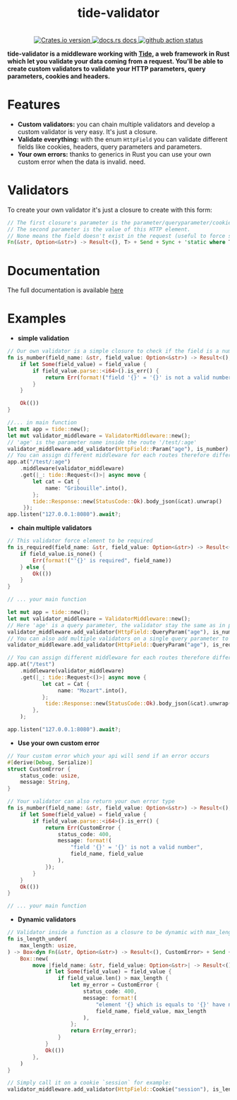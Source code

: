 <h1 align="center">tide-validator</h1>
<br />

<div align="center">
  <!-- Crates version -->
  <a href="https://crates.io/crates/tide-validator">
    <img src="https://img.shields.io/crates/v/tide-validator.svg?style=flat-square"
    alt="Crates.io version" />
  </a>
  <!-- docs.rs docs -->
  <a href="https://docs.rs/tide-validator">
    <img src="https://img.shields.io/badge/docs-latest-blue.svg?style=flat-square"
      alt="docs.rs docs" />
  </a>
  <!-- github action status -->
  <a href="https://github.com/bnjjj/tide-validator/actions?query=workflow%3ARust">
    <img src="https://github.com/bnjjj/tide-validator/workflows/Rust/badge.svg"
      alt="github action status" />
  </a>
</div>

__tide-validator is a middleware working with [Tide](https://github.com/http-rs/tide), a web framework in Rust which let you validate your data coming from a request. You'll be able to create custom validators to validate your HTTP parameters, query parameters, cookies and headers.__

# Features

- __Custom validators:__ you can chain multiple validators and develop a custom validator is very easy. It's just a closure.
- __Validate everything:__ with the enum `HttpField` you can validate different fields like cookies, headers, query parameters and parameters.
- __Your own errors:__ thanks to generics in Rust you can use your own custom error when the data is invalid.
    need.

# Validators

To create your own validator it's just a closure to create with this form:

```rust
// The first closure's parameter is the parameter/queryparameter/cookie/header name.
// The second parameter is the value of this HTTP element.
// None means the field doesn't exist in the request (useful to force specific fields to be required).
Fn(&str, Option<&str>) -> Result<(), T> + Send + Sync + 'static where T: Serialize + Send + Sync + 'static
```

# Documentation

The full documentation is available [here](https://docs.rs/tide-validator)

# Examples

+ __simple validation__
```rust
// Our own validator is a simple closure to check if the field is a number
fn is_number(field_name: &str, field_value: Option<&str>) -> Result<(), String> {
    if let Some(field_value) = field_value {
        if field_value.parse::<i64>().is_err() {
            return Err(format!("field '{}' = '{}' is not a valid number", field_name, field_value));
        }
    }

    Ok(())
}

//... in main function
let mut app = tide::new();
let mut validator_middleware = ValidatorMiddleware::new();
// 'age' is the parameter name inside the route '/test/:age'
validator_middleware.add_validator(HttpField::Param("age"), is_number);
// You can assign different middleware for each routes therefore different validators for each routes
app.at("/test/:age")
    .middleware(validator_middleware)
    .get(|_: tide::Request<()>| async move {
        let cat = Cat {
            name: "Gribouille".into(),
        };
        tide::Response::new(StatusCode::Ok).body_json(&cat).unwrap()
     });
app.listen("127.0.0.1:8080").await?;
```

+ __chain multiple validators__
```rust
// This validator force element to be required
fn is_required(field_name: &str, field_value: Option<&str>) -> Result<(), String> {
    if field_value.is_none() {
        Err(format!("'{}' is required", field_name))
    } else {
        Ok(())
    }
}

// ... your main function

let mut app = tide::new();
let mut validator_middleware = ValidatorMiddleware::new();
// Here 'age' is a query parameter, the validator stay the same as in previous example
validator_middleware.add_validator(HttpField::QueryParam("age"), is_number);
// You can also add multiple validators on a single query parameter to check different things
validator_middleware.add_validator(HttpField::QueryParam("age"), is_required);

// You can assign different middleware for each routes therefore different validators for each routes
app.at("/test")
    .middleware(validator_middleware)
    .get(|_: tide::Request<()>| async move {
           let cat = Cat {
                name: "Mozart".into(),
           };
            tide::Response::new(StatusCode::Ok).body_json(&cat).unwrap()
        },
    );

app.listen("127.0.0.1:8080").await?;
```

+ __Use your own custom error__
```rust
// Your custom error which your api will send if an error occurs
#[derive(Debug, Serialize)]
struct CustomError {
    status_code: usize,
    message: String,
}

// Your validator can also return your own error type
fn is_number(field_name: &str, field_value: Option<&str>) -> Result<(), CustomError> {
    if let Some(field_value) = field_value {
        if field_value.parse::<i64>().is_err() {
            return Err(CustomError {
                status_code: 400,
                message: format!(
                    "field '{}' = '{}' is not a valid number",
                    field_name, field_value
                ),
            });
        }
    }
    Ok(())
}

// ... your main function
```

+ __Dynamic validators__
```rust
// Validator inside a function as a closure to be dynamic with max_length
fn is_length_under(
    max_length: usize,
) -> Box<dyn Fn(&str, Option<&str>) -> Result<(), CustomError> + Send + Sync + 'static> {
    Box::new(
        move |field_name: &str, field_value: Option<&str>| -> Result<(), CustomError> {
            if let Some(field_value) = field_value {
                if field_value.len() > max_length {
                    let my_error = CustomError {
                        status_code: 400,
                        message: format!(
                            "element '{} which is equals to '{}' have not the maximum length of {}",
                            field_name, field_value, max_length
                        ),
                    };
                    return Err(my_error);
                }
            }
            Ok(())
        },
    )
}

// Simply call it on a cookie `session` for example:
validator_middleware.add_validator(HttpField::Cookie("session"), is_length_under(20));
```

